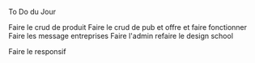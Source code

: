 To Do du Jour

Faire le crud de produit
Faire le crud de pub et offre et faire fonctionner
Faire les message entreprises
Faire l'admin
refaire le design school

Faire le responsif
